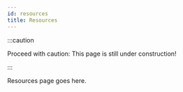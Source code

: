 ```yaml
---
id: resources
title: Resources
---
```


:::caution

Proceed with caution: This page is still under construction!

:::

Resources page goes here.
